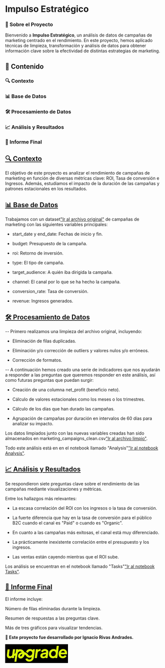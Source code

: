 # **Impulso Estratégico**



### 📌 Sobre el Proyecto

Bienvenido a **Impulso Estratégico**, un análisis de datos de campañas de marketing centrado en el rendimiento. En este proyecto, hemos aplicado técnicas de limpieza, transformación y análisis de datos para obtener información clave sobre la efectividad de distintas estrategias de marketing.

## 📂 Contenido

### 🔍 Contexto

### 📊 Base de Datos

### 🛠️ Procesamiento de Datos

### 📈 Análisis y Resultados

### 📄 Informe Final


## [🔍 Contexto](#contexto)

El objetivo de este proyecto es analizar el rendimiento de campañas de marketing en función de diversas métricas clave: ROI, Tasa de conversión e Ingresos. Además, estudiamos el impacto de la duración de las campañas y patrones estacionales en los resultados.


## [📊 Base de Datos](#base-de-datos)

Trabajamos con un dataset["Ir al archivo original"](https://github.com/Ignacio538/Maketing-Campaigns/blob/main/data/marketingcampaigns.cvsv) de campañas de marketing con las siguientes variables principales:

- start_date y end_date: Fechas de inicio y fin.

- budget: Presupuesto de la campaña.

- roi: Retorno de inversión.

- type: El tipo de campaña.

- target_audience: A quién iba dirigida la campaña.

- channel: El canal por lo que se ha hecho la campaña.

- conversion_rate: Tasa de conversión.

- revenue: Ingresos generados.


## [🛠️ Procesamiento de Datos](#procesamiento-de-datos)

-- Primero realizamos una limpieza del archivo original, incluyendo:

- Eliminación de filas duplicadas.

- Eliminación y/o corrección de outliers y valores nulos y/o erróneos.

- Corrección de formatos.


-- A continuación hemos creado una serie de indicadores que nos ayudarán a responder a las preguntas que queremos responder en este análisis, así como futuras preguntas que puedan surgir:

- Creación de una columna net_profit (beneficio neto).

- Cálculo de valores estacionales como los meses o los trimestres.

- Cálculo de los días que han durado las campañas.

- Agrupación de campañas por duración en intervalos de 60 días para analizar su impacto.


Los datos limpiados junto con las nuevas variables creadas han sido almacenados en marketing_campaigns_clean.csv["Ir al archivo limpio"](https://github.com/Ignacio538/Maketing-Campaigns/blob/main/data/marketing_campaigns_clean.cvsv).

Todo este análisis está en en el notebook llamado "Analysis"["Ir al notebook Analysis"](https://github.com/Ignacio538/Maketing-Campaigns/blob/main/notebooks/Analysis.ipynb).



## [📈 Análisis y Resultados](#-análisis-y-resultados)

Se respondieron siete preguntas clave sobre el rendimiento de las campañas mediante visualizaciones y métricas.

Entre los hallazgos más relevantes:

- La escasa correlación del ROI con los ingresos o la tasa de conversión.

- La fuerte diferencia que hay en la tasa de conversión para el público B2C cuando el canal es "Paid" o cuando es "Organic".

- En cuanto a las campañas más exitosas, el canal está muy diferenciado.

- La prácticamente inexistente correlación entre el presupuesto y los ingresos.

- Las ventas están cayendo mientras que el ROI sube.


Los análisis se encuentran en el notebook llamado "Tasks"["Ir al notebook Tasks"](https://github.com/Ignacio538/Maketing-Campaigns/blob/main/notebooks/Tasks.ipynb).


## [📄 Informe Final](#-informe-final)

El informe incluye:

Número de filas eliminadas durante la limpieza.

Resumen de respuestas a las preguntas clave.

Más de tres gráficos para visualizar tendencias.

**📌 Este proyecto fue desarrollado por Ignacio Rivas Andrades.**

![Logo de Upgrade Hub](Upgrade_logo.png)